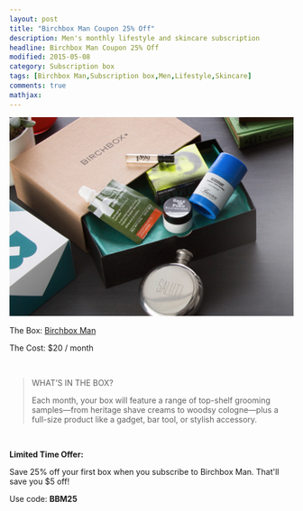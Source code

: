 ```yaml
---
layout: post
title: "Birchbox Man Coupon 25% Off"                
description: Men's monthly lifestyle and skincare subscription      
headline: Birchbox Man Coupon 25% Off            
modified: 2015-05-08              
category: Subscription box
tags: [Birchbox Man,Subscription box,Men,Lifestyle,Skincare]
comments: true
mathjax:
---
```


![Birchbox Man Coupon](/img/Birchbox-man.png)
<p>The Box: <a href="https://www.birchbox.com/invite/whatsupmailbox">Birchbox Man</a></p>
<p>The Cost: $20 / month</p>
<br>

<blockquote><p>WHAT’S IN THE BOX?</p>
Each month, your box will feature a range of top-shelf grooming samples—from heritage shave creams to woodsy cologne—plus a full-size product like a gadget, bar tool, or stylish accessory.</blockquote>
<br>

<p><b>Limited Time Offer:</b></p>
Save 25% off your first box when you subscribe to Birchbox Man.
That'll save you $5 off!
<br>
<p>Use code: <b>BBM25</b></p>
